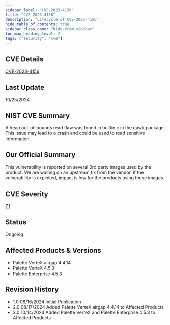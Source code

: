 ```yaml
---
sidebar_label: "CVE-2023-4156"
title: "CVE-2023-4156"
description: "Lifecycle of CVE-2023-4156"
hide_table_of_contents: true
sidebar_class_name: "hide-from-sidebar"
toc_max_heading_level: 2
tags: ["security", "cve"]
---
```


## CVE Details

[CVE-2023-4156](https://nvd.nist.gov/vuln/detail/CVE-2023-4156)

## Last Update

10/25/2024

## NIST CVE Summary

A heap out-of-bounds read flaw was found in builtin.c in the gawk package. This issue may lead to a crash and could be
used to read sensitive information.

## Our Official Summary

This vulnerability is reported on several 3rd party images used by the product. We are waiting on an upstream fix from the vendor. If the vulnerability is exploited, impact is low for the products using these images.

## CVE Severity

[7.1](https://nvd.nist.gov/vuln/detail/CVE-2023-4156)

## Status

Ongoing

## Affected Products & Versions

- Palette VerteX airgap 4.4.14
- Palette VerteX 4.5.3
- Palette Enterprise 4.5.3

## Revision History

- 1.0 08/16/2024 Initial Publication
- 2.0 08/17/2024 Added Palette VerteX airgap 4.4.14 to Affected Products
- 3.0 10/14/2024 Added Palette VerteX and Palette Enterprise 4.5.3 to Affected Products
